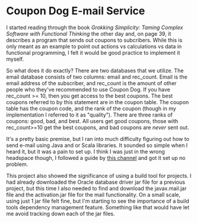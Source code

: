 <h1>Coupon Dog E-mail Service</h1>

I started reading through the book <i>Grokking Simplicity: Taming Complex Software with Functional Thinking</i> the other day and, on page 39, it describes a program that sends out coupons to subcribers. While this is only meant as an example to point out actions vs calculations vs data in functional programming, I felt it would be good practice to implement it myself. 

So what does it do exactly? There are two databases that we utilize. The email database consists of two columns: email and rec_count. Email is the email address of the subscriber, and rec_count is the amount of other people who they've recommended to use Coupon Dog. If you have rec_count >= 10, then you get access to the best coupons. The best coupons referred to by this statement are in the coupon table. The coupon table has the coupon code, and the rank of the coupon (though in my implementation I referred to it as "quality"). There are three ranks of coupons: good, bad, and best. All users get good coupons, those with rec_count>=10 get the best coupons, and bad coupons are <i>never</i> sent out. 

It's a pretty basic premise, but I ran into much difficulty figuring out how to send e-mail using Java and or Scala libraries. It sounded so simple when I heard it, but it was a pain to set up. I think I was just in the wrong headspace though, I followed a guide by <a href="https://www.youtube.com/watch?v=XohdiigLMik">this channel</a> and got it set up no problem. 

This project also showed the significance of using a build tool for projects. I had already downloaded the Oracle database driver jar file for a previous project, but this time I also needed to find and download the javax.mail.jar file and the activation.jar file for the mail functionality. On a small scale, using just 1 jar file felt fine, but I'm starting to see the importance of a build tools dependency management feature. Something like that would have let me avoid tracking down each of the jar files.
